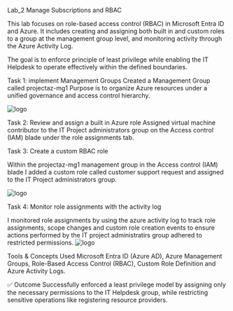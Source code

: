 Lab_2 Manage Subscriptions and RBAC

This lab focuses on role-based access control (RBAC) in Microsoft Entra ID and Azure. It includes creating and assigning both built in and custom roles to a group at the management group level, and monitoring activity through the Azure Activity Log. 

The goal is to enforce principle of least privilege while enabling the IT Helpdesk to operate effectively within the defined boundaries.

Task 1: implement Management Groups
Created a Management Group called projectaz-mg1
Purpose is to organize Azure resources under a unified governance and access control hierarchy. 

![logo](https://github.com/dy1000/Azure-Administrator-AZ-104-Labs/blob/main/Labs/All-Files/Lab2-Pic1.png?raw=true)

Task 2: Review and assign a built in Azure role
Assigned virtual machine contributor to the IT Project administrators group on the Access control (IAM) blade under the role assignments tab.

Task 3: Create a custom RBAC role

Within the projectaz-mg1 management group in the Access control (IAM) blade I added a custom role called customer support request and assigned to the IT Project administrators group.

![logo](https://github.com/dy1000/Azure-Administrator-AZ-104-Labs/blob/main/Labs/All-Files/Lab2-Pic3.png?raw=true)

Task 4: Monitor role assignments with the activity log

I monitored role assignments by using the azure activity log to track role assignments, scope changes and custom role creation events to ensure actions performed by the IT project administratirs group adhered to restricted permissions.
![logo](https://github.com/dy1000/Azure-Administrator-AZ-104-Labs/blob/main/Labs/All-Files/Lab2-Pic5.png?raw=true)

Tools & Concepts Used
Microsoft Entra ID (Azure AD), Azure Management Groups, Role-Based Access Control (RBAC), Custom Role Definition  and Azure Activity Logs.

✅ Outcome
 Successfully enforced a least privilege model by assigning only the necessary permissions to the IT Helpdesk group, while restricting sensitive operations like registering resource providers.


